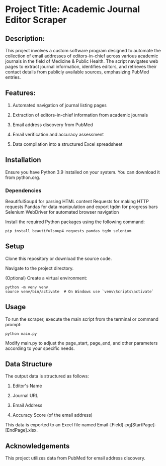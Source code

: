 # Project Title: Academic Journal Editor Scraper

## Description:

This project involves a custom software program designed to automate the collection of email addresses of editors-in-chief across various academic journals in the field of Medicine & Public Health. The script navigates web pages to extract journal information, identifies editors, and retrieves their contact details from publicly available sources, emphasizing PubMed entries.

## Features:

1. Automated navigation of journal listing pages

2. Extraction of editors-in-chief information from academic journals

3. Email address discovery from PubMed

4. Email verification and accuracy assessment

5. Data compilation into a structured Excel spreadsheet

## Installation
Ensure you have Python 3.9 installed on your system. You can download it from python.org.

### Dependencies
BeautifulSoup4 for parsing HTML content
Requests for making HTTP requests
Pandas for data manipulation and export
tqdm for progress bars
Selenium WebDriver for automated browser navigation

Install the required Python packages using the following command:
```
pip install beautifulsoup4 requests pandas tqdm selenium
```

## Setup
Clone this repository or download the source code.

Navigate to the project directory.

(Optional) Create a virtual environment:
```
python -m venv venv
source venv/bin/activate  # On Windows use `venv\Scripts\activate`
```

## Usage
To run the scraper, execute the main script from the terminal or command prompt:
```
python main.py
```
Modify main.py to adjust the page_start, page_end, and other parameters according to your specific needs.

## Data Structure
The output data is structured as follows:

1. Editor's Name

2. Journal URL

3. Email Address

4. Accuracy Score (of the email address)

This data is exported to an Excel file named Email-[Field]-pg[StartPage]-[EndPage].xlsx.

## Acknowledgements
This project utilizes data from PubMed for email address discovery.
